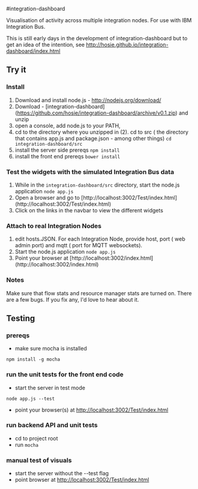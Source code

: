 #integration-dashboard


Visualisation of activity across multiple integration nodes. For use with IBM Integration Bus.

This is still early days in the development of integration-dashboard but to get an idea of the intention, see http://hosie.github.io/integration-dashboard/index.html


## Try it
### Install
1. Download and install node.js - http://nodejs.org/download/
2. Download - [integration-dashboard] (https://github.com/hosie/integration-dashboard/archive/v0.1.zip)  and unzip
3. open a console, add node.js to your PATH,
4. cd to the directory where you unzipped in (2). cd to src ( the directory that contains app.js and package.json - among other things) ``` cd integration-dashboard/src ```
4. install the server side prereqs ``` npm install ```
5. install the front end prereqs ``` bower install ```

### Test the widgets with the simulated Integration Bus data
1. While in the `` integration-dashboard/src `` directory, start the node.js application ``` node app.js ```
2. Open a browser and go to [http://localhost:3002/Test/index.html] (http://localhost:3002/Test/index.html)
3. Click on the links in the navbar to view the different widgets

### Attach to real Integration Nodes
1. edit hosts.JSON.  For each Integration Node, provide host, port ( web admin port) and mqtt ( port for MQTT websockets).
2. Start the node.js application ``` node app.js ```
3. Point your browser at [http://localhost:3002/index.html] (http://localhost:3002/index.html)

### Notes
Make sure that flow stats and resource manager stats are turned on.
There are a few bugs.  If you fix any, I'd love to hear about it.

## Testing
### prereqs
* make sure mocha is installed
```
npm install -g mocha
```

### run the unit tests for the front end code
* start the server in test mode
```
node app.js --test
```
* point your browser(s) at [http://localhost:3002/Test/index.html](http://localhost:3002/Test/index.html)

### run backend API and unit tests
* cd to project root
* run ``mocha``

### manual test of visuals
* start the server without the --test flag
* point browser at [http://localhost:3002/Test/index.html](http://localhost:3002/Test/index.html)

